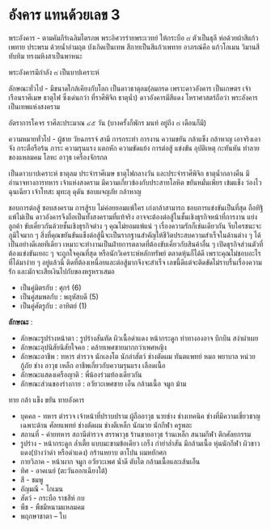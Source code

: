 # อังคาร แทนด้วยเลข 3

พระอังคาร - ตามคัมภีร์เฉลิมไตรภพ พระอิศวรร่ายพระเวทย์ ให้กระบือ ๘ ตัวเป็นธุลี ห่อด้วยผ้าสีแก้ว เพทาย ประพรม ด้วยน้ำอำมฤต บังเกิดเป็นเทพ  สีกายเป็นสีแก้วเพทาย อาภรณ์คือ แก้วโกเมน วิมานสีทับทิม ทรงมหิงสาเป็นพาหนะ

พระอังคารมีกำลัง ๘  เป็นบาปเคราะห์

ลักษณะทั่วไป - มีขนาดใกล้เคียงกับโลก เป็นดาวธาตุลม(ลมกรด เพราะดาวอังคาร เป็นเกษตร เจ้าเรือนราศีเมษ ธาตุไฟ ซึ่งเด่นกว่า ที่ราศีพิจิก ธาตุน้ำ) ดาวอังคารมีสีแดง โหราศาสตร์ถือว่า พระอังคารเป็นเทพแห่งสงคราม

อัตราการโคจร ราศีละประมาณ ๔๕ วัน (บางครั้งก็พักร มนท์ อยู่ถึง ๘ เดือนก็มี)

ความหมายทั่วไป - ผู้ชาย วัยฉกรรจ์ สามี การกระทำ การงาน ความขยัน กล้าแข็ง กล้าหาญ เอาจริงเอาจัง กระตือรือร้น ภาระ ความรุนแรง แตกหัก  ความขัดแย้ง การต่อสู้  แข่งขัน อุบัติเหตุ กะทันหัน ทำลาย ของแหลมคม โลหะ อาวุธ เครื่องจักรกล

เป็นดาวบาปเคราะห์ ธาตุลม ประจำราศีเมษ ธาตุไฟกลางวัน และประจำราศีพิจิก ธาตุน้ำกลางคืน มีอำนาจทางการทหาร เจ้าแห่งสงคราม มีความเกี่ยวข้องกับประสาทโลหิต ขยันหมั่นเพียร เข้มแข็ง ว่องไว ฉุนเฉียว เจ้าโทสะ มุทะลุ ดุดัน ชอบผจญภัย กล้าหาญ

ชอบการต่อสู้ ชอบสงคราม การสู้รบ ไม่ค่อยยอมแพ้ใคร เก่งกล้าสามารถ ชอบการแข่งขันเป็นที่สุด ถือทิฐิแพ้ไม่เป็น ดาวอังคารจึงถือเป็นทั้งสงครามที่แท้จริง อาจจะต้องต่อสู้ในชั้นเชิงธุรกิจหน้าที่การงาน แย่งลูกค้า ขับเคี่ยวกันด้วยชั้นเชิงธุรกิจต่าง ๆ คุณไม่ยอมแพ้แน่ ๆ เรื่องความรักก็เช่นเดียวกัน จีบใครชนะจะภูมิใจมาก ๆ สิ่งที่คุณขยันขันแข็งต่อสู้นี้จะเป็นรากฐานสำคัญให้ชีวิตประสบความสำเร็จในด้านต่าง ๆ ได้เป็นอย่างดีเลยทีเดียว เหมาะจะทำงานเป็นฝ่ายการตลาดที่ต้องขับเคี่ยวกับสินค้าอื่น ๆ เปิดธุรกิจส่วนตัวที่ต้องแข่งขันเยอะ ๆ จะถูกใจคุณที่สุด หรือนักวิเคราะห์หลักทรัพย์ ตลาดหุ้นก็ได้ดี เพราะคุณไม่ชอบอะไรที่ได้มาง่าย ๆ อยู่แล้วนี่ ติดที่ต้องเหนื่อยและต่อสู้มากจึงจะสำเร็จ เลขนี้ดีแต่จะติดขัดไม่ราบรื่นเรื่องความรัก และมักจะเสียเงินไปกับของหรูหราเสมอ

- เป็นคู่มิตรกับ : ศุกร์ (6)
- เป็นคู่สมพลกับ : พฤหัสบดี (5)
- เป็นคู่ศัตรูกับ : อาทิตย์ (1)

**ลักษณะ** :

- ลักษณะรูปร่างหน้าตา : รูปร่างสันทัด ผิวเนื้อดำแดง หน้ากระดูก ท่าทางองอาจ บึกบึน สง่าผ่าเผย
- ลักษณะอุปนิสัยนิสัยใจคอ : คล้ายเพศชายมากกว่าเพศหญิง
- ลักษณะอาชีพ : ทหาร ตำรวจ นักเลงโต นักล่าสัตว์ ช่างตัดผม ทันตแพทย์ หมอ พยาบาล หน่วยกู้ภัย ช่าง อาวุธ เหล็ก อาชีพเกี่ยวกับความรุนแรง เลือดเนื้อ
- ลักษณะแสดงเครือญาติ : พี่น้องร่วมท้องเดียวกัน
- ลักษณะส่วนของร่างกาย : อวัยวะเพศชาย เอ็น กล้ามเนื้อ จมูก ม้าม

ทาย กล้า แข็ง ขยัน ทายอังคาร

- บุคคล - ทหาร ตำรวจ เจ้าหน้าที่ปราบปราม ผู้ถืออาวุธ นายช่าง ช่างเทคนิค ช่างที่มีความเชี่ยวชาญเฉพาะด้าน ศัลยแพทย์ ช่างตัดผม ช่างตีเหล็ก นักมวย นักกีฬา ครูพละ
- สถานที่ - ค่ายทหาร สถานีตำรวจ สรรพาวุธ ร้านขายอาวุธ ร้านเหล็ก สนามกีฬา ตึกศัลยกรรม
- รูปร่าง - หน้ากระดูก ล่ำเตี้ย แบบมะขามข้อเดียว เกร็ง กำยำล่ำสัน มีกล้ามเนื้อ  หุ่นนักกีฬา ผิวขาวแดง(บ้างว่าดำ หรือดำแดง) กร้านหยาบ ตาโปน ผมหยักศก
- กายวิภาค - หน้าผาก จมูก อวัยวะเพศ น้ำดี ตับไต กล้ามเนื้อและเส้นเอ็น
- ทิศ -  อาคเนย์ (ตะวันออกเฉียงใต้)
- สี - ชมพู
- อัญมณี - โกเมน  
- สัตว์ - กระบือ ราชสีห์ กบ  
- พืช - พืชมีหนามแหลมคม
- พฤกษาชาตา – ใบ
